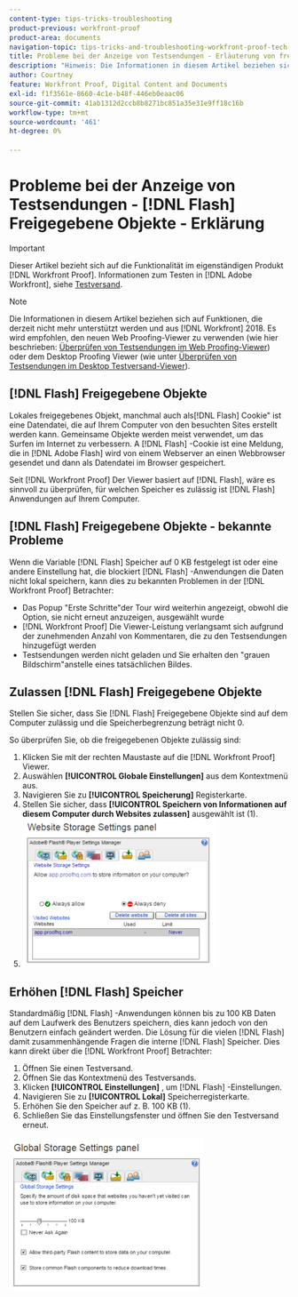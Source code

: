 ```yaml
---
content-type: tips-tricks-troubleshooting
product-previous: workfront-proof
product-area: documents
navigation-topic: tips-tricks-and-troubleshooting-workfront-proof-tech-corner
title: Probleme bei der Anzeige von Testsendungen - Erläuterung von freigegebenen Objekten für Flash
description: "Hinweis: Die Informationen in diesem Artikel beziehen sich auf Funktionen, die derzeit nicht mehr unterstützt werden und aus [!DNL Workfront] 2018. Es wird empfohlen, den neuen Web Proofing Viewer (wie unter Testsendungen im Web Proofing Viewer überprüfen beschrieben) oder den Desktop Proofing Viewer (wie unter Testsendungen im Desktop Proofing Viewer beschrieben) zu verwenden."
author: Courtney
feature: Workfront Proof, Digital Content and Documents
exl-id: f1f3561e-8660-4c1e-b48f-446eb0eaac06
source-git-commit: 41ab1312d2ccb8b8271bc851a35e31e9ff18c16b
workflow-type: tm+mt
source-wordcount: '461'
ht-degree: 0%

---
```


# Probleme bei der Anzeige von Testsendungen - [!DNL Flash] Freigegebene Objekte - Erklärung

>[!IMPORTANT]
>
>Dieser Artikel bezieht sich auf die Funktionalität im eigenständigen Produkt [!DNL Workfront Proof]. Informationen zum Testen in [!DNL Adobe Workfront], siehe [Testversand](../../../review-and-approve-work/proofing/proofing.md).

>[!NOTE]
>
>Die Informationen in diesem Artikel beziehen sich auf Funktionen, die derzeit nicht mehr unterstützt werden und aus [!DNL Workfront] 2018. Es wird empfohlen, den neuen Web Proofing-Viewer zu verwenden (wie hier beschrieben: [Überprüfen von Testsendungen im Web Proofing-Viewer](https://support.workfront.com/hc/en-us/sections/115000275214-Reviewing-Proofs-in-the-Web-Proofing-Viewer)) oder dem Desktop Proofing Viewer (wie unter [Überprüfen von Testsendungen im Desktop Testversand-Viewer](https://support.workfront.com/hc/en-us/sections/360000686434-Reviewing-Proofs-in-the-Desktop-Proofing-Viewer)).

## [!DNL Flash] Freigegebene Objekte

Lokales freigegebenes Objekt, manchmal auch als[!DNL Flash] Cookie&quot; ist eine Datendatei, die auf Ihrem Computer von den besuchten Sites erstellt werden kann. Gemeinsame Objekte werden meist verwendet, um das Surfen im Internet zu verbessern. A [!DNL Flash] -Cookie ist eine Meldung, die in [!DNL Adobe Flash] wird von einem Webserver an einen Webbrowser gesendet und dann als Datendatei im Browser gespeichert.

Seit [!DNL Workfront Proof] Der Viewer basiert auf [!DNL Flash], wäre es sinnvoll zu überprüfen, für welchen Speicher es zulässig ist [!DNL Flash] Anwendungen auf Ihrem Computer.

## [!DNL Flash] Freigegebene Objekte - bekannte Probleme

Wenn die Variable [!DNL Flash] Speicher auf 0 KB festgelegt ist oder eine andere Einstellung hat, die blockiert [!DNL Flash] -Anwendungen die Daten nicht lokal speichern, kann dies zu bekannten Problemen in der [!DNL Workfront Proof] Betrachter:

* Das Popup &quot;Erste Schritte&quot;der Tour wird weiterhin angezeigt, obwohl die Option, sie nicht erneut anzuzeigen, ausgewählt wurde
* [!DNL Workfront Proof] Die Viewer-Leistung verlangsamt sich aufgrund der zunehmenden Anzahl von Kommentaren, die zu den Testsendungen hinzugefügt werden
* Testsendungen werden nicht geladen und Sie erhalten den &quot;grauen Bildschirm&quot;anstelle eines tatsächlichen Bildes.

## Zulassen [!DNL Flash] Freigegebene Objekte

Stellen Sie sicher, dass Sie [!DNL Flash] Freigegebene Objekte sind auf dem Computer zulässig und die Speicherbegrenzung beträgt nicht 0.

So überprüfen Sie, ob die freigegebenen Objekte zulässig sind:

1. Klicken Sie mit der rechten Maustaste auf die [!DNL Workfront Proof] Viewer.
1. Auswählen **[!UICONTROL Globale Einstellungen]** aus dem Kontextmenü aus.
1. Navigieren Sie zu **[!UICONTROL Speicherung]** Registerkarte.
1. Stellen Sie sicher, dass **[!UICONTROL Speichern von Informationen auf diesem Computer durch Websites zulassen]** ausgewählt ist (1).
1. ![2017-06-09_1929.png](assets/2017-06-09-1929-350x267.png)

## Erhöhen [!DNL Flash] Speicher

Standardmäßig [!DNL Flash] -Anwendungen können bis zu 100 KB Daten auf dem Laufwerk des Benutzers speichern, dies kann jedoch von den Benutzern einfach geändert werden. Die Lösung für die vielen [!DNL Flash] damit zusammenhängende Fragen die interne [!DNL Flash] Speicher. Dies kann direkt über die [!DNL Workfront Proof] Betrachter:

1. Öffnen Sie einen Testversand.
1. Öffnen Sie das Kontextmenü des Testversands.
1. Klicken **[!UICONTROL Einstellungen]** , um [!DNL Flash] -Einstellungen.
1. Navigieren Sie zu **[!UICONTROL Lokal]** Speicherregisterkarte.
1. Erhöhen Sie den Speicher auf z. B. 100 KB (1).
1. Schließen Sie das Einstellungsfenster und öffnen Sie den Testversand erneut.

![2017-06-09_1926.png](assets/2017-06-09-1926-350x274.png)
